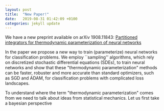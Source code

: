```yaml
---
layout: post
title:  "New Paper!"
date:   2019-08-31 01:42:09 +0100
categories: jekyll update
---
```


We have a new preprint available on arXiv 1908.11843:
[Partitioned integrators for thermodynamic parameterization of neural networks](https://arxiv.org/abs/1908.11843)

In the paper we propose a new way to train (parameterize) neural networks for classification problems. We employ ``sampling'' algorithms, which rely on discretized stochastic differential equations (SDEs), to train neural networks and show that these "thermodynamic parameterization" methods can be faster, robuster and more accurate than standard optimizers, such as SGD and ADAM,
for classification problems with complicated loss landscapes.

To understand where the term "thermodynamic parameterization" comes from we need to talk about ideas from statistical mechanics. Let us first take a bayesian perspective


<!---This paper is centered around training of neural networks for classification problems. Traditionally neural networks (NNs) are parameterized using optimization procedures such as stochastic gradient descent (SGD), RMSProp and ADAM. But in this paper we employ alternative ``sampling'' algorithms, which rely on discretized stochastic differential equations (SDEs), to train neural networks. We refer to these algorithms as thermodynamic parameterization methods, because they use an additional temperature variable to enhance the training (parameterization) process for neural networks.The idea of using an additional temperature variable originates from statistical metchanics.--> 
